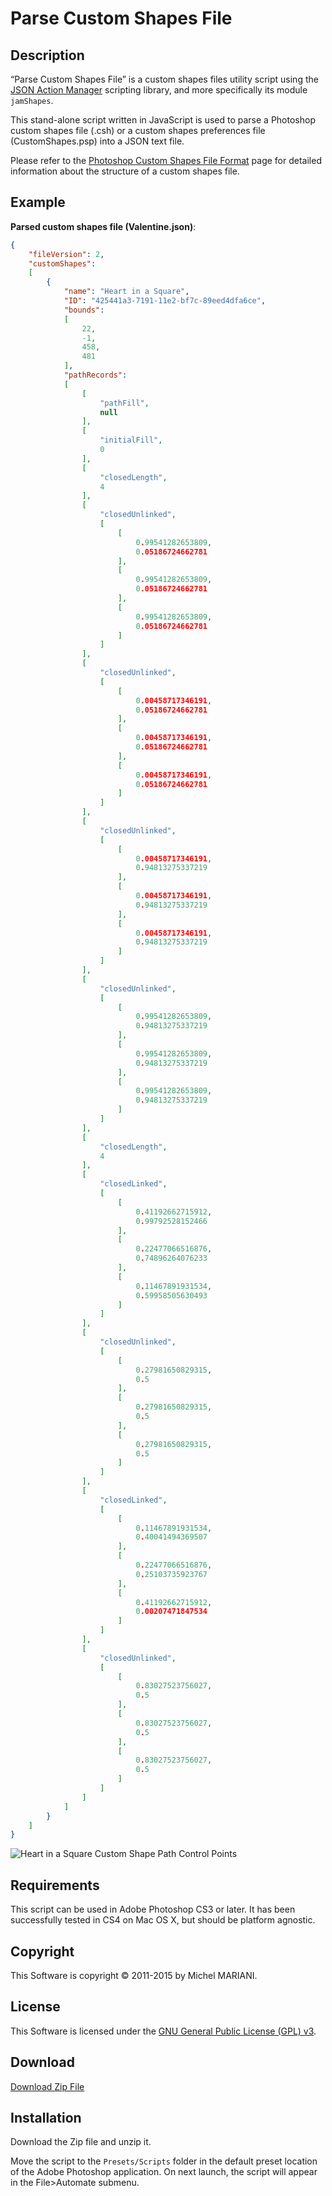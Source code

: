 # Parse Custom Shapes File

## Description

“Parse Custom Shapes File” is a custom shapes files utility script using the [JSON Action Manager](/JSON-Action-Manager) scripting library, and more specifically its module `jamShapes`.

This stand-alone script written in JavaScript is used to parse a Photoshop custom shapes file (.csh) or a custom shapes preferences file (CustomShapes.psp) into a JSON text file.

Please refer to the [Photoshop Custom Shapes File Format](/Documentation/Photoshop-Custom-Shapes-File-Format) page for detailed information about the structure of a custom shapes file.

## Example

**Parsed custom shapes file (Valentine.json)**:

```json
{
    "fileVersion": 2,
    "customShapes":
    [
        {
            "name": "Heart in a Square",
            "ID": "425441a3-7191-11e2-bf7c-89eed4dfa6ce",
            "bounds":
            [
                22,
                -1,
                458,
                481
            ],
            "pathRecords":
            [
                [
                    "pathFill",
                    null
                ],
                [
                    "initialFill",
                    0
                ],
                [
                    "closedLength",
                    4
                ],
                [
                    "closedUnlinked",
                    [
                        [
                            0.99541282653809,
                            0.05186724662781
                        ],
                        [
                            0.99541282653809,
                            0.05186724662781
                        ],
                        [
                            0.99541282653809,
                            0.05186724662781
                        ]
                    ]
                ],
                [
                    "closedUnlinked",
                    [
                        [
                            0.00458717346191,
                            0.05186724662781
                        ],
                        [
                            0.00458717346191,
                            0.05186724662781
                        ],
                        [
                            0.00458717346191,
                            0.05186724662781
                        ]
                    ]
                ],
                [
                    "closedUnlinked",
                    [
                        [
                            0.00458717346191,
                            0.94813275337219
                        ],
                        [
                            0.00458717346191,
                            0.94813275337219
                        ],
                        [
                            0.00458717346191,
                            0.94813275337219
                        ]
                    ]
                ],
                [
                    "closedUnlinked",
                    [
                        [
                            0.99541282653809,
                            0.94813275337219
                        ],
                        [
                            0.99541282653809,
                            0.94813275337219
                        ],
                        [
                            0.99541282653809,
                            0.94813275337219
                        ]
                    ]
                ],
                [
                    "closedLength",
                    4
                ],
                [
                    "closedLinked",
                    [
                        [
                            0.41192662715912,
                            0.99792528152466
                        ],
                        [
                            0.22477066516876,
                            0.74896264076233
                        ],
                        [
                            0.11467891931534,
                            0.59958505630493
                        ]
                    ]
                ],
                [
                    "closedUnlinked",
                    [
                        [
                            0.27981650829315,
                            0.5
                        ],
                        [
                            0.27981650829315,
                            0.5
                        ],
                        [
                            0.27981650829315,
                            0.5
                        ]
                    ]
                ],
                [
                    "closedLinked",
                    [
                        [
                            0.11467891931534,
                            0.40041494369507
                        ],
                        [
                            0.22477066516876,
                            0.25103735923767
                        ],
                        [
                            0.41192662715912,
                            0.00207471847534
                        ]
                    ]
                ],
                [
                    "closedUnlinked",
                    [
                        [
                            0.83027523756027,
                            0.5
                        ],
                        [
                            0.83027523756027,
                            0.5
                        ],
                        [
                            0.83027523756027,
                            0.5
                        ]
                    ]
                ]
            ]
        }
    ]
}
```

![Heart in a Square Custom Shape Path Control Points](images/Heart-in-a-Square-Custom-Shape-Path-Control-Points.png)

## Requirements

This script can be used in Adobe Photoshop CS3 or later. It has been successfully tested in CS4 on Mac OS X, but should be platform agnostic.

## Copyright

This Software is copyright © 2011-2015 by Michel MARIANI.

## License

This Software is licensed under the [GNU General Public License (GPL) v3](https://www.gnu.org/licenses/gpl.html).

## Download

[Download Zip File](/Downloads/Parse-Custom-Shapes-File-2.0.zip)

## Installation

Download the Zip file and unzip it.

Move the script to the `Presets/Scripts` folder in the default preset location of the Adobe Photoshop application. On next launch, the script will appear in the File>Automate submenu.
